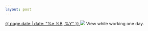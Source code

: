 ```yaml
---
layout: post
---
```


<p>
  <a href="/395">
    <time>{{ page.date | date: "%e %B, %Y" }}</time>
  </a>
  <a href="/395"><img src="{{ site.assets_url }}/395.jpg"/></a>
  <span>View while working one day.</span>
</p>
